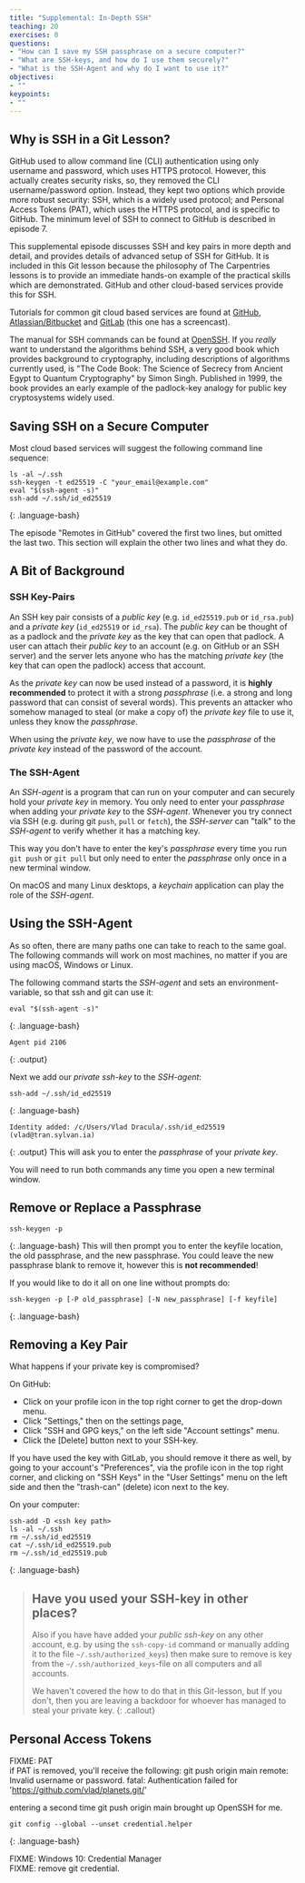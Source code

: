 ```yaml
---
title: "Supplemental: In-Depth SSH"
teaching: 20
exercises: 0
questions:
- "How can I save my SSH passphrase on a secure computer?"
- "What are SSH-keys, and how do I use them securely?"
- "What is the SSH-Agent and why do I want to use it?"
objectives:
- ""
keypoints:
- ""
---
```


## Why is SSH in a Git Lesson?
GitHub used to allow command line (CLI) authentication using only username and password, which
uses HTTPS protocol.  However, this actually creates security risks, so, they removed 
the CLI username/password option.  Instead, they kept two options which provide more
robust security: SSH, which is a widely used protocol; and Personal Access Tokens (PAT), which uses 
the HTTPS protocol, and is 
specific to GitHub.  The minimum level of SSH to connect to GitHub is described in episode 7. 

This supplemental episode discusses SSH and key pairs in more depth and detail, 
and provides details of advanced setup of SSH for GitHub.  It is included in this Git lesson
because the philosophy of The Carpentries lessons is to provide an immediate hands-on example
of the practical skills which are demonstrated.  GitHub and other cloud-based services provide this for SSH.

Tutorials for common git cloud based services are found at [GitHub][github], [Atlassian/Bitbucket][bitbucket] and 
[GitLab][gitlab] (this one has a screencast).

The manual for SSH commands can be found at [OpenSSH][open-ssh].  If you *really* want to understand the algorithms
behind SSH, a very good book which provides background to cryptography, including descriptions of algorithms currently
used, is "The Code Book: The Science of Secrecy from Ancient Egypt to Quantum Cryptography" by Simon Singh.  Published in 1999, the 
book provides an early example of the padlock-key analogy for public key cryptosystems widely used. 

## Saving SSH on a Secure Computer
Most cloud based services will suggest the following command line sequence:
~~~
ls -al ~/.ssh
ssh-keygen -t ed25519 -C "your_email@example.com"
eval "$(ssh-agent -s)"
ssh-add ~/.ssh/id_ed25519
~~~
{: .language-bash}

The episode "Remotes in GitHub" covered the first two lines, but omitted the last two.  This section
will explain the other two lines and what they do.

## A Bit of Background

### SSH Key-Pairs

An SSH key pair consists of a _public key_ (e.g. `id_ed25519.pub` or `id_rsa.pub`) and a 
_private key_ (`id_ed25519` or `id_rsa`).
The _public key_ can be thought of as a padlock and the _private key_ as the key that can open that padlock.
A user can attach their _public key_ to an account (e.g. on GitHub or an SSH server) and the server
lets anyone who has the matching _private key_ (the key that can open the padlock) access that account.

As the _private key_ can now be used instead of a password, it is **highly recommended** to protect
it with a strong _passphrase_ (i.e. a strong and long password that can consist of several words).
This prevents an attacker who somehow managed to steal (or make a copy of) the _private key_ file to
use it, unless they know the _passphrase_.

When using the _private key_, we now have to use the _passphrase_ of the _private key_ instead of
the password of the account.


### The SSH-Agent

An _SSH-agent_ is a program that can run on your computer and can securely hold your _private key_
in memory.  You only need to enter your _passphrase_ when adding your _private key_ to the
_SSH-agent_.  Whenever you try connect via SSH (e.g. during git `push`, `pull` or `fetch`), the
_SSH-server_ can "talk" to the _SSH-agent_ to verify whether it has a matching key.

This way you don't have to enter the key's _passphrase_ every time you run `git push` or `git pull`
but only need to enter the _passphrase_ only once in a new terminal window.

On macOS and many Linux desktops, a _keychain_ application can play the role of the _SSH-agent_.


## Using the SSH-Agent

As so often, there are many paths one can take to reach to the same goal.  The following commands
will work on most machines, no matter if you are using macOS, Windows or Linux.

The following command starts the _SSH-agent_ and sets an environment-variable, so that ssh and git
can use it:
~~~
eval "$(ssh-agent -s)"
~~~
{: .language-bash}
~~~
Agent pid 2106
~~~
{: .output}


Next we add our _private ssh-key_ to the _SSH-agent_:
~~~
ssh-add ~/.ssh/id_ed25519
~~~
{: .language-bash}
~~~
Identity added: /c/Users/Vlad Dracula/.ssh/id_ed25519 (vlad@tran.sylvan.ia)
~~~
{: .output}
This will ask you to enter the _passphrase_ of your _private key_.

You will need to run both commands any time you open a new terminal window.

## Remove or Replace a Passphrase
~~~
ssh-keygen -p
~~~
{: .language-bash}
This will then prompt you to enter the keyfile location, the old passphrase, and the new passphrase.
You could leave the new passphrase blank to remove it, however this is **not recommended**!

If you would like to do it all on one line without prompts do:

~~~
ssh-keygen -p [-P old_passphrase] [-N new_passphrase] [-f keyfile]
~~~
{: .language-bash}



## Removing a Key Pair
What happens if your private key is compromised?

On GitHub: 
- Click on your profile icon in the top right corner to get the drop-down menu. 
- Click "Settings," then on the settings page,
- Click "SSH and GPG keys," on the left side "Account settings" menu.
- Click the [Delete] button next to your SSH-key.

If you have used the key with GitLab, you should remove it there as well, by going to your account's
"Preferences", via the profile icon in the top right corner, and clicking on "SSH Keys" in the 
"User Settings" menu on the left side and then the "trash-can" (delete) icon next to the key.

On your computer:
~~~
ssh-add -D <ssh key path> 
ls -al ~/.ssh
rm ~/.ssh/id_ed25519
cat ~/.ssh/id_ed25519.pub
rm ~/.ssh/id_ed25519.pub
~~~
{: .language-bash}

> ## Have you used your SSH-key in other places?
> Also if you have have added your _public ssh-key_ on any other account, e.g. by using the 
> `ssh-copy-id` command or manually adding it to the file `~/.ssh/authorized_keys`) then make sure
> to remove is key from the `~/.ssh/authorized_keys`-file on all computers and all accounts.
>
> We haven't covered the how to do that in this Git-lesson, but 
> If you don't, then you are leaving a backdoor for whoever has managed to steal your private key.
{: .callout}


## Personal Access Tokens

FIXME: PAT  
if PAT is removed, you'll receive the following:
git push origin main
remote: Invalid username or password.
fatal: Authentication failed for 'https://github.com/vlad/planets.git/'

entering a second time
git push origin main
brought up OpenSSH for me. 

~~~
git config --global --unset credential.helper
~~~
{: .language-bash}

FIXME: Windows 10: Credential Manager  
FIXME: remove git credential.  



[github]: https://help.github.com/articles/generating-ssh-keys
[bitbucket]: https://confluence.atlassian.com/bitbucket/set-up-ssh-for-git-728138079.html
[gitlab]: https://about.gitlab.com/2014/03/04/add-ssh-key-screencast
[open-ssh]: https://www.openssh.com
